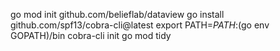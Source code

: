 
go mod init github.com/belieflab/dataview
go install github.com/spf13/cobra-cli@latest
export PATH=$PATH:$(go env GOPATH)/bin
cobra-cli init
go mod tidy